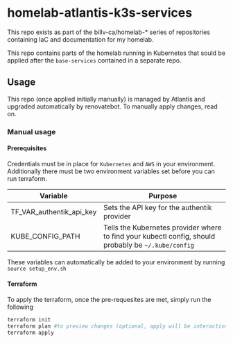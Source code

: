 # homelab-atlantis-k3s-services
This repo exists as part of the billv-ca/homelab-* series of repositories containing IaC and documentation for my homelab.

This repo contains parts of the homelab running in Kubernetes that sould be applied after the `base-services` contained in a separate repo.

## Usage
This repo (once applied initially manually) is managed by Atlantis and upgraded automatically by renovatebot. To manually apply changes, read on.

### Manual usage
#### Prerequisites
Credentials must be in place for `Kubernetes` and `AWS` in your environment. Additionally there must be two environment variables set before you can run terraform.

|Variable|Purpose|
|--------|-------|
|TF_VAR_authentik_api_key|Sets the API key for the authentik provider|
|KUBE_CONFIG_PATH|Tells the Kubernetes provider where to find your kubectl config, should probably be `~/.kube/config`|

These variables can automatically be added to your environment by running `source setup_env.sh`



#### Terraform
To apply the terraform, once the pre-requesites are met, simply run the following
```sh
terraform init
terraform plan #to preview changes (optional, apply will be interactive anyway)
terraform apply
```
